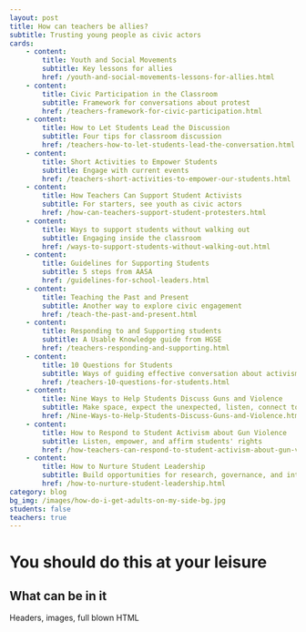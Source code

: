 ```yaml
---
layout: post
title: How can teachers be allies?
subtitle: Trusting young people as civic actors
cards:
    - content:
        title: Youth and Social Movements
        subtitle: Key lessons for allies
        href: /youth-and-social-movements-lessons-for-allies.html
    - content:
        title: Civic Participation in the Classroom
        subtitle: Framework for conversations about protest
        href: /teachers-framework-for-civic-participation.html   
    - content:
        title: How to Let Students Lead the Discussion
        subtitle: Four tips for classroom discussion
        href: /teachers-how-to-let-students-lead-the-conversation.html
    - content:
        title: Short Activities to Empower Students
        subtitle: Engage with current events
        href: /teachers-short-activities-to-empower-our-students.html
    - content:
        title: How Teachers Can Support Student Activists
        subtitle: For starters, see youth as civic actors
        href: /how-can-teachers-support-student-protesters.html
    - content:
        title: Ways to support students without walking out
        subtitle: Engaging inside the classroom
        href: /ways-to-support-students-without-walking-out.html
    - content:
        title: Guidelines for Supporting Students
        subtitle: 5 steps from AASA
        href: /guidelines-for-school-leaders.html 
    - content:
        title: Teaching the Past and Present
        subtitle: Another way to explore civic engagement
        href: /teach-the-past-and-present.html             
    - content:
        title: Responding to and Supporting students
        subtitle: A Usable Knowledge guide from HGSE
        href: /teachers-responding-and-supporting.html        
    - content:
        title: 10 Questions for Students
        subtitle: Ways of guiding effective conversation about activism
        href: /teachers-10-questions-for-students.html   
    - content:
        title: Nine Ways to Help Students Discuss Guns and Violence
        subtitle: Make space, expect the unexpected, listen, connect to curriculum        
        href: /Nine-Ways-to-Help-Students-Discuss-Guns-and-Violence.html
    - content:
        title: How to Respond to Student Activism about Gun Violence
        subtitle: Listen, empower, and affirm students' rights        
        href: /how-teachers-can-respond-to-student-activism-about-gun-violence.html
    - content:
        title: How to Nurture Student Leadership
        subtitle: Build opportunities for research, governance, and internships 
        href: /how-to-nurture-student-leadership.html
category: blog
bg_img: /images/how-do-i-get-adults-on-my-side-bg.jpg
students: false
teachers: true
---
```


You should do this at your leisure
==================================

## What can be in it

Headers, images, full blown HTML


